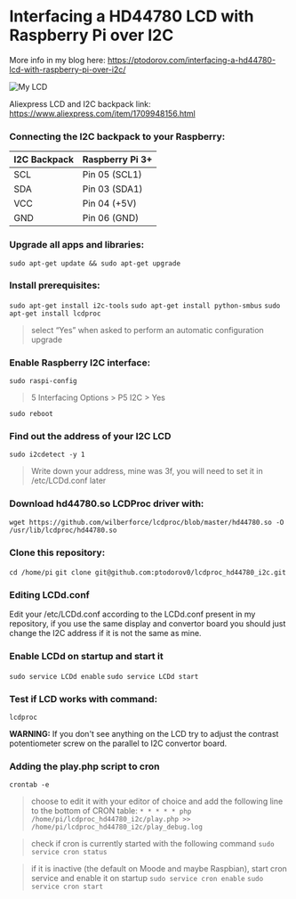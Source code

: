 # Interfacing a HD44780 LCD with Raspberry Pi over I2C

More info in my blog here: https://ptodorov.com/interfacing-a-hd44780-lcd-with-raspberry-pi-over-i2c/

![My LCD](https://ptodorov.com/wp-content/uploads/2019/12/sunoo_lcd_test.jpg)

Aliexpress LCD and I2C backpack link: https://www.aliexpress.com/item/1709948156.html

### Connecting the I2C backpack to your Raspberry:
| I2C Backpack | Raspberry Pi 3+ |
| --- | --- |
| SCL | Pin 05 (SCL1) |
| SDA | Pin 03 (SDA1) |
| VCC | Pin 04 (+5V) |
| GND | Pin 06 (GND) |

### Upgrade all apps and libraries:
```sudo apt-get update && sudo apt-get upgrade```

### Install prerequisites:
```sudo apt-get install i2c-tools```
```sudo apt-get install python-smbus```
```sudo apt-get install lcdproc```
  > select “Yes” when asked to perform an automatic configuration upgrade

### Enable Raspberry I2C interface:
```sudo raspi-config```
   > 5 Interfacing Options > P5 I2C > Yes

```sudo reboot```

### Find out the address of your I2C LCD
```sudo i2cdetect -y 1```
  > Write down your address, mine was 3f, you will need to set it in /etc/LCDd.conf later

### Download hd44780.so LCDProc driver with:
```wget https://github.com/wilberforce/lcdproc/blob/master/hd44780.so -O /usr/lib/lcdproc/hd44780.so```

### Clone this repository:
```cd /home/pi```
```git clone git@github.com:ptodorov0/lcdproc_hd44780_i2c.git```

### Editing LCDd.conf
Edit your /etc/LCDd.conf according to the LCDd.conf present in my repository, if you use the same display and convertor board you should just change the I2C address if it is not the same as mine.

### Enable LCDd on startup and start it
```sudo service LCDd enable```
```sudo service LCDd start```

### Test if LCD works with command:
```lcdproc```

**WARNING:** If you don't see anything on the LCD try to adjust the contrast potentiometer screw on the parallel to I2C convertor board.

### Adding the play.php script to cron
```crontab -e```
  > choose to edit it with your editor of choice and add the following line to the bottom of CRON table:
```* * * * * php /home/pi/lcdproc_hd44780_i2c/play.php >> /home/pi/lcdproc_hd44780_i2c/play_debug.log```

  > check if cron is currently started with the following command
```sudo service cron status```

  > if it is inactive (the default on Moode and maybe Raspbian), start cron service and enable it on startup
```sudo service cron enable```
```sudo service cron start```

